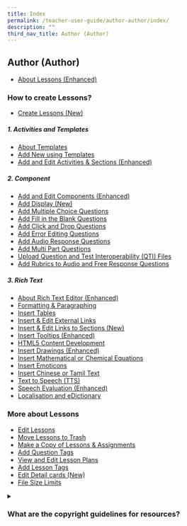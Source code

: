 ```yaml
---
title: Index
permalink: /teacher-user-guide/author-author/index/
description: ""
third_nav_title: Author (Author)
---
```

## Author (Author)
* <a href="/teacher-user-guide/author-author/aboutlessons/" target="_blank">About Lessons (Enhanced)</a>

### How to create Lessons?
* <a href="/teacher-user-guide/author-author/createlessons/" target="_blank">Create Lessons (New)</a>

##### 1. Activities and Templates
* <a href="/teacher-user-guide/author-author/abouttemplates/" target="_blank">About Templates</a>
* <a href="/teacher-user-guide/author-author/addtemplates/" target="_blank">Add New using Templates</a>
* <a href="/teacher-user-guide/author-author/addactivities/" target="_blank">Add and Edit Activities &amp; Sections (Enhanced)</a>

#####  2. Component
* <a href="/teacher-user-guide/author-author/addedit/" target="_blank">Add and Edit Components (Enhanced)</a>
* <a href="/teacher-user-guide/author-author/adddisplay/" target="_blank">Add Display (New)</a>
* <a href="/teacher-user-guide/author-author/addmultiple/" target="_blank">Add Multiple Choice Questions</a>
* <a href="/teacher-user-guide/author-author/addfill/" target="_blank">Add Fill in the Blank Questions</a>
* <a href="/teacher-user-guide/author-author/addclick/" target="_blank">Add Click and Drop Questions</a>
* <a href="/teacher-user-guide/author-author/adderror/" target="_blank">Add Error Editing Questions</a>
* <a href="/teacher-user-guide/author-author/addaudio/" target="_blank">Add Audio Response Questions</a>
* <a href="/teacher-user-guide/author-author/addmulti/" target="_blank">Add Multi Part Questions</a>
* <a href="/teacher-user-guide/author-author/uploadquestion/" target="_blank">Upload Question and Test Interoperability (QTI) Files</a>
* <a href="/teacher-user-guide/author-author/abouttemplates/" target="_blank">Add Rubrics to Audio and Free Response Questions</a>

##### 3. Rich Text
* <a href="/teacher-user-guide/author-author/aboutrich/" target="_blank">About Rich Text Editor (Enhanced)</a>
* <a href="/teacher-user-guide/author-author/formatting/" target="_blank">Formatting &amp; Paragraphing</a>
* <a href="/teacher-user-guide/author-author/inserttables/" target="_blank">Insert Tables</a>
* <a href="/teacher-user-guide/author-author/insertexternal/" target="_blank">Insert &amp; Edit External Links</a>
* <a href="/teacher-user-guide/author-author/insertlinks/" target="_blank">Insert &amp; Edit Links to Sections (New)</a>
* <a href="/teacher-user-guide/author-author/inserttooltips/" target="_blank">Insert Tooltips (Enhanced)</a>
* <a href="/teacher-user-guide/author-author/html5/" target="_blank">HTML5 Content Development</a>
* <a href="/teacher-user-guide/author-author/insertdrawings/" target="_blank">Insert Drawings (Enhanced)</a>
* <a href="/teacher-user-guide/author-author/insertequations/" target="_blank">Insert Mathematical or Chemical Equations</a>
* <a href="/teacher-user-guide/author-author/insertemoticons/" target="_blank">Insert Emoticons</a>
* <a href="/teacher-user-guide/author-author/inserttext/" target="_blank">Insert Chinese or Tamil Text</a>
* <a href="/teacher-user-guide/author-author/textspeech/" target="_blank">Text to Speech (TTS)</a>
* <a href="/teacher-user-guide/author-author/speechevaluation/" target="_blank">Speech Evaluation (Enhanced)</a>
* <a href="/teacher-user-guide/author-author/localisation/" target="_blank">Localisation and eDictionary</a>

### More about Lessons
<ul>
  <li><a href="/teacher-user-guide/author-author/editlessons/" target="_blank">Edit Lessons</a></li>
  <li><a href="/teacher-user-guide/author-author/movelessons/" target="_blank">Move Lessons to Trash</a></li>
  <li><a href="/teacher-user-guide/author-author/makecopy/" target="_blank">Make a Copy of Lessons &amp; Assignments</a></li>
  <li><a href="/teacher-user-guide/author-author/addquestion/" target="_blank">Add Question Tags</a></li>
  <li><a href="/teacher-user-guide/author-author/viewedit/" target="_blank">View and Edit Lesson Plans</a></li>
  <li><a href="/teacher-user-guide/author-author/addlesson/" target="_blank">Add Lesson Tags</a></li>
  <li><a href="/teacher-user-guide/author-author/editdetails/" target="_blank">Edit Detail cards (New)</a></li>
  <li><a href="/teacher-user-guide/author-author/filesize/" target="_blank">File Size Limits</a></li>
</ul>

<details>
<summary><h3>What are the copyright guidelines for resources?</h3></summary>
<ul>
  <li><a href="/teacher-user-guide/author-author/resources/" target="_blank">Resources</a></li>
  <li><a href="/teacher-user-guide/author-author/copyrightfaqs/" target="_blank">Copyright FAQs</a></li>
  <li><a href="/teacher-user-guide/author-author/emailtemplate/" target="_blank">Email Template for Copyright Clearance</a></li>
</ul>
</details>